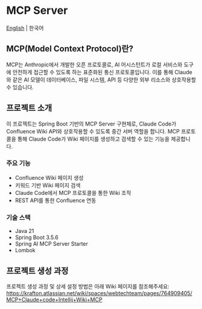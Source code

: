 # MCP Server

[English](./README.en.md) | 한국어

## MCP(Model Context Protocol)란?

MCP는 Anthropic에서 개발한 오픈 프로토콜로, AI 어시스턴트가 로컬 서비스와 도구에 안전하게 접근할 수 있도록 하는 표준화된 통신 프로토콜입니다. 이를 통해 Claude와 같은 AI 모델이 데이터베이스, 파일 시스템, API 등 다양한 외부 리소스와 상호작용할 수 있습니다.

## 프로젝트 소개

이 프로젝트는 Spring Boot 기반의 MCP Server 구현체로, Claude Code가 Confluence Wiki API와 상호작용할 수 있도록 중간 서버 역할을 합니다. MCP 프로토콜을 통해 Claude Code가 Wiki 페이지를 생성하고 검색할 수 있는 기능을 제공합니다.

### 주요 기능
- Confluence Wiki 페이지 생성
- 키워드 기반 Wiki 페이지 검색
- Claude Code에서 MCP 프로토콜을 통한 Wiki 조작
- REST API를 통한 Confluence 연동

### 기술 스택
- Java 21
- Spring Boot 3.5.6
- Spring AI MCP Server Starter
- Lombok

## 프로젝트 생성 과정

프로젝트 생성 과정 및 상세 설정 방법은 아래 Wiki 페이지를 참조해주세요:
https://krafton.atlassian.net/wiki/spaces/webtechteam/pages/764909405/MCP+Claude+code+Intellij+Wiki+MCP